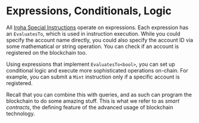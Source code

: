 # Expressions, Conditionals, Logic

All [Iroha Special Instructions](./isi.md) operate on expressions. Each
expression has an `EvaluatesTo`, which is used in instruction execution.
While you could specify the account name directly, you could also specify
the account ID via some mathematical or string operation. You can check if
an account is registered on the blockchain too.

Using expressions that implement `EvaluatesTo<bool>`, you can set up
conditional logic and execute more sophisticated operations on-chain. For
example, you can submit a `Mint` instruction only if a specific account is
registered.

Recall that you can combine this with queries, and as such can program the
blockchain to do some amazing stuff. This is what we refer to as _smart
contracts_, the defining feature of the advanced usage of blockchain
technology.
